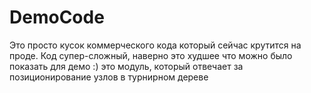 # DemoCode
Это просто кусок коммерческого кода который сейчас крутится на проде. Код супер-сложный, наверно это худшее что можно было показать для демо :) это модуль, который отвечает за позиционирование узлов в турнирном дереве
